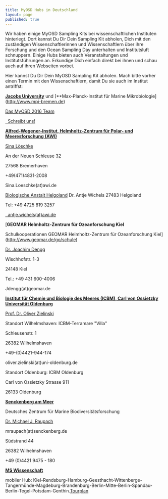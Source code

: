 ```yaml
---
title: MyOSD Hubs in Deutschland
layout: page
published: true
---
```


Wir haben einige MyOSD Sampling Kits bei wissenschaftlichen Instituten hinterlegt. Dort kannst Du Dir Dein Sampling Kit abholen, Dich mit den zuständigen Wissenschaftlerinnen und Wissenschaftlern über ihre Forschung und den Ocean Sampling Day unterhalten und Institutsluft schnuppern. Einige Hubs bieten auch Veranstaltungen und Institutsführungen an. Erkundige Dich einfach direkt bei ihnen und schau auch auf ihren Webseiten vorbei.

Hier kannst Du Dir Dein MyOSD Sampling Kit abholen. Mach bitte vorher einen Termin mit den Wissenschaftlern, damit Du sie auch im Institut antriffst:


[**Jacobs University**](http://www.jacobs-university.de) und [**Max-Planck-Institut für Marine Mikrobiologie] (http://www.mpi-bremen.de)

[Das MyOSD 2016 Team](/team)

<a href="mailto:myosd-contact@microb3.eu"><i class="fa fa-envelope fa-fw"></i>&nbsp; Schreibt uns!</a>
  


[**Alfred-Wegener-Institut, Helmholtz-Zentrum für Polar- und Meeresforschung (AWI)**](https://www.awi.de)

[Sina Löschke](https://www.awi.de/ueber-uns/organisation/mitarbeiter/sina-loeschke.html)

An der Neuen Schleuse 32

27568 Bremerhaven

+49(471)4831-2008

Sina.Loeschke(at)awi.de

 

[Biologische Anstalt Helgoland](https://www.awi.de/ueber-uns/standorte/helgoland.html)
Dr. Antje Wichels
27483 Helgoland

Tel:     +49 4725 819 3257

<a href="mailto:antje.wichels@awi.de"><i class="fa fa-envelope fa-fw"></i>&nbsp; antje.wichels(at)awi.de</a>


[**GEOMAR Helmholtz-Zentrum für Ozeanforschung Kiel**                        

Schulkooperationen GEOMAR Helmholtz-Zentrum für Ozeanforschung Kiel](http://www.geomar.de/go/schule)

[Dr. Joachim Dengg]( http://www.geomar.de/de/mitarbeiter/d/jdengg/)

Wischhofstr. 1-3

24148 Kiel

Tel.: +49 431 600-4006

Jdengg(at)geomar.de

 

[**Institut für Chemie und Biologie des Meeres (ICBM), Carl von Ossietzky Universität Oldenburg**](http://icbm.de)

[Prof. Dr. Oliver Zielinski](http://www.icbm.de/marine-sensorsysteme/)

Standort Wilhelmshaven: ICBM-Terramare "Villa"

Schleusenstr. 1

26382 Wilhelmshaven

+49-(0)4421-944-174

oliver.zielinski(at)uni-oldenburg.de          

 

Standort Oldenburg: ICBM Oldenburg

Carl von Ossietzky Strasse 911

26133 Oldenburg

 
[**Senckenberg am Meer**]( http://www.senckenberg.de/root/index.php?page_id=154)

Deutsches Zentrum für Marine Biodiversitätsforschung

[Dr. Michael J. Raupach](http://www.senckenberg.de/root/index.php?page_id=14157&preview=true)

mraupach(at)senckenberg.de

Südstrand 44

26382 Wilhelmshaven

+49 (0)4421 9475 - 180
                      

[**MS Wissenschaft**]( https://ms-wissenschaft.de/)

mobiler Hub: Kiel-Rendsburg-Hamburg-Geesthacht-Wittenberge-Tangermünde-Magdeburg-Brandenburg-Berlin-Mitte-Berlin-Spandau-Berlin-Tegel-Potsdam-Genthin.[Tourplan](https://ms-wissenschaft.de/ausstellung/tour-2016/)
